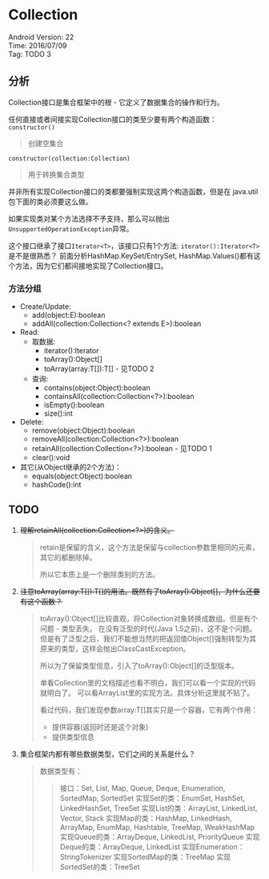 # Collection

Android Version: 22  
Time: 2016/07/09  
Tag: TODO 3  

## 分析
Collection接口是集合框架中的根 - 它定义了数据集合的操作和行为。

任何直接或者间接实现Collection接口的类至少要有两个构造函数：
`constructor()`

> 创建空集合

`constructor(collection:Collection)`

> 用于转换集合类型


并非所有实现Collection接口的类都要强制实现这两个构造函数，但是在
java.util包下面的类必须要这么做。

如果实现类对某个方法选择不予支持，那么可以抛出`UnsupportedOperationException`异常。

这个接口继承了接口`Iterator<T>`，该接口只有1个方法:
`iterator():Iterator<T>`
是不是很熟悉？
前面分析HashMap.KeySet/EntrySet, HashMap.Values()都有这个方法，因为它们都间接地实现了Collection接口。

### 方法分组
* Create/Update:
	- add(object:E):boolean
	- addAll(collection:Collection<? extends E>):boolean
* Read:
	- 取数据:
		- iterator():Iterator<E>
		- toArray():Object[]
		- toArray(array:T[]):T[] - 见TODO 2
	- 查询:
		- contains(object:Object):boolean
		- containsAll(collection:Collection<?>):boolean
		- isEmpty():boolean
		- size():int
* Delete:
	- remove(object:Object):boolean
	- removeAll(collection:Collection<?>):boolean
	- retainAll(collection:Collection<?>):boolean - 见TODO 1
	- clear():void
* 其它(从Object继承的2个方法)：
	- equals(object:Object):boolean
	- hashCode():int

## TODO
1. ~~理解retainAll(collection:Collection<?>)的含义。~~

	> retain是保留的含义，这个方法是保留与collection参数里相同的元素，其它的都删除掉。
	>
    > 所以它本质上是一个删除类别的方法。

2. ~~注意toArray(array:T[]):T[]的用法。既然有了toArray():Object[]，为什么还要有这个函数？~~

	> toArray():Object[]比较直观，将Collection对象转换成数组。但是有个问题 - 类型丢失。
	> 在没有泛型的时代(Java 1.5之前)，这不是个问题。
	> 但是有了泛型之后，我们不能想当然的把返回值Object[]强制转型为其原来的类型，这样会抛出ClassCastException。
	>
	> 所以为了保留类型信息，引入了toArray():Object[]的泛型版本。
	> 
	> 单看Collection里的文档描述也看不明白，我们可以看一个实现的代码就明白了。
	> 可以看ArrayList里的实现方法。具体分析这里就不贴了。
	> 
	> 看过代码，我们发现参数array:T[]其实只是一个容器，它有两个作用：
	> * 提供容器(返回时还是这个对象)
    > * 提供类型信息

3. 集合框架内都有哪些数据类型，它们之间的关系是什么？

	> 数据类型有：
	>> 接口：Set, List, Map, Queue, Deque, Enumeration, SortedMap, SortedSet
	>> 实现Set的类：EnumSet, HashSet, LinkedHashSet, TreeSet
	>> 实现List的类：ArrayList, LinkedList, Vector, Stack
	>> 实现Map的类：HashMap, LinkedHash, ArrayMap, EnumMap, Hashtable, TreeMap, WeakHashMap
	>> 实现Queue的类：ArrayDeque, LinkedList, PriorityQueue
	>> 实现Deque的类：ArrayDeque, LinkedList
	>> 实现Enumeration：StringTokenizer
	>> 实现SortedMap的类：TreeMap
	>> 实现SortedSet的类：TreeSet
